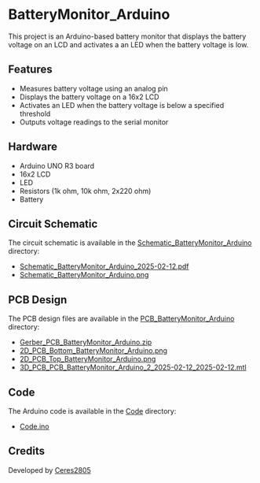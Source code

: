 # BatteryMonitor_Arduino

This project is an Arduino-based battery monitor that displays the battery voltage on an LCD and activates a an LED when the battery voltage is low.

## Features

- Measures battery voltage using an analog pin
- Displays the battery voltage on a 16x2 LCD
- Activates an LED when the battery voltage is below a specified threshold
- Outputs voltage readings to the serial monitor

## Hardware

- Arduino UNO R3 board
- 16x2 LCD
- LED
- Resistors (1k ohm, 10k ohm, 2x220 ohm)
- Battery

## Circuit Schematic

The circuit schematic is available in the [Schematic_BatteryMonitor_Arduino](Schematic_BatteryMonitor_Arduino) directory:
- [Schematic_BatteryMonitor_Arduino_2025-02-12.pdf](Schematic_BatteryMonitor_Arduino/Schematic_BatteryMonitor_Arduino_2025-02-12.pdf)
- [Schematic_BatteryMonitor_Arduino.png](Schematic_BatteryMonitor_Arduino/Schematic_BatteryMonitor_Arduino.png)

## PCB Design

The PCB design files are available in the [PCB_BatteryMonitor_Arduino](PCB_BatteryMonitor_Arduino) directory:
- [Gerber_PCB_BatteryMonitor_Arduino.zip](PCB_BatteryMonitor_Arduino/Gerber_PCB_BatteryMonitor_Arduino.zip)
- [2D_PCB_Bottom_BatteryMonitor_Arduino.png](PCB_BatteryMonitor_Arduino/2D_PCB_BatteryMonitor_Arduino/2D_PCB_Bottom_BatteryMonitor_Arduino.png)
- [2D_PCB_Top_BatteryMonitor_Arduino.png](PCB_BatteryMonitor_Arduino/2D_PCB_BatteryMonitor_Arduino/2D_PCB_Top_BatteryMonitor_Arduino.png)
- [3D_PCB_PCB_BatteryMonitor_Arduino_2_2025-02-12_2025-02-12.mtl](PCB_BatteryMonitor_Arduino/3D_PCB_BatteryMonitor_Arduino/3D_PCB_PCB_BatteryMonitor_Arduino_2_2025-02-12_2025-02-12.mtl)

## Code

The Arduino code is available in the [Code](Code) directory:
- [Code.ino](Code/Code.ino)

## Credits

Developed by [Ceres2805](https://github.com/Ceres2805)